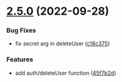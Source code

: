 # [2.5.0](https://github.com/alexnitta/faunauth/compare/v2.4.3...v2.5.0) (2022-09-28)


### Bug Fixes

* fix secret arg in deleteUser ([c18c375](https://github.com/alexnitta/faunauth/commit/c18c375e4b56ba3f7638efb1e56a9414a39b7832))


### Features

* add auth/deleteUser function ([45f7b2d](https://github.com/alexnitta/faunauth/commit/45f7b2d3a404ad3e62363fe6cdccb71e7fa7476a))
